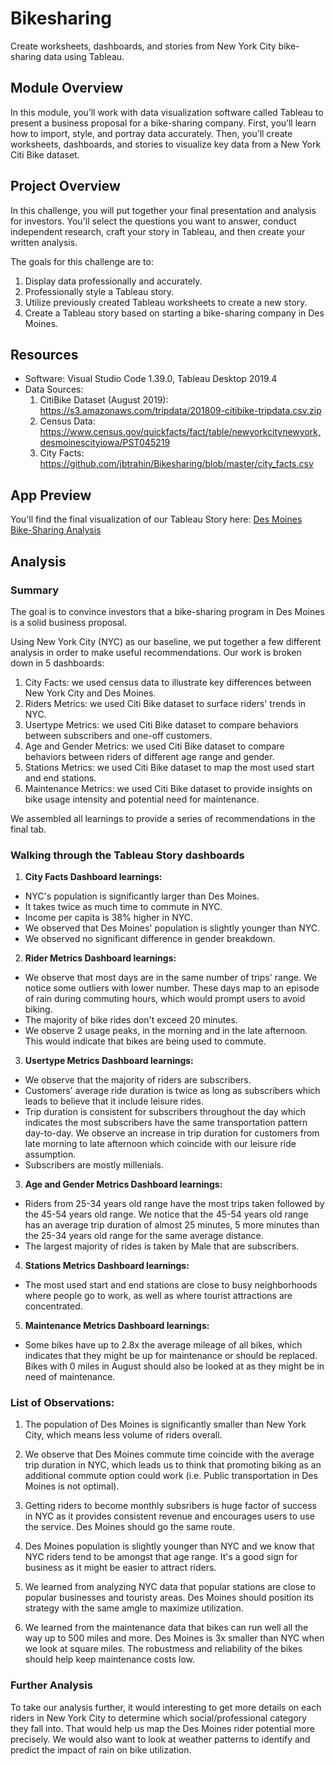 # Bikesharing
Create worksheets, dashboards, and stories from New York City bike-sharing data using Tableau.

## Module Overview
In this module, you’ll work with data visualization software called Tableau to present a business proposal for a bike-sharing company. First, you’ll learn how to import, style, and portray data accurately. Then, you’ll create worksheets, dashboards, and stories to visualize key data from a New York Citi Bike dataset.

## Project Overview
In this challenge, you will put together your final presentation and analysis for investors. You'll select the questions you want to answer, conduct independent research, craft your story in Tableau, and then create your written analysis.

The goals for this challenge are to:
1. Display data professionally and accurately.
2. Professionally style a Tableau story.
3. Utilize previously created Tableau worksheets to create a new story.
4. Create a Tableau story based on starting a bike-sharing company in Des Moines.

## Resources
- Software: Visual Studio Code 1.39.0, Tableau Desktop 2019.4 
- Data Sources:
  1. CitiBike Dataset (August 2019): https://s3.amazonaws.com/tripdata/201809-citibike-tripdata.csv.zip
  2. Census Data: https://www.census.gov/quickfacts/fact/table/newyorkcitynewyork,desmoinescityiowa/PST045219
  3. City Facts: https://github.com/jbtrahin/Bikesharing/blob/master/city_facts.csv

## App Preview
You'll find the final visualization of our Tableau Story here: [Des Moines Bike-Sharing Analysis](https://public.tableau.com/profile/jb2456#!/vizhome/DESMOINESABIKE-SHARINGSUCCESSSTORY/DesMoinesCitiBike?publish=yes)

## Analysis

### Summary
The goal is to convince investors that a bike-sharing program in Des Moines is a solid business proposal.

Using New York City (NYC) as our baseline, we put together a few different analysis in order to make useful recommendations. Our work is broken down in 5 dashboards:

1. City Facts: we used census data to illustrate key differences between New York City and Des Moines.
2. Riders Metrics: we used Citi Bike dataset to surface riders' trends in NYC.
3. Usertype Metrics: we used Citi Bike dataset to compare behaviors between subscribers and one-off customers.
4. Age and Gender Metrics: we used Citi Bike dataset to compare behaviors between riders of different age range and gender.
5. Stations Metrics: we used Citi Bike dataset to map the most used start and end stations.
6. Maintenance Metrics: we used Citi Bike dataset to provide insights on bike usage intensity and potential need for maintenance.

We assembled all learnings to provide a series of recommendations in the final tab.

### Walking through the Tableau Story dashboards

1. **City Facts Dashboard learnings:**
* NYC's population is significantly larger than Des Moines.
* It takes twice as much time to commute in NYC.
* Income per capita is 38% higher in NYC.
* We observed that Des Moines' population is slightly younger  than NYC.
* We observed no significant difference in gender breakdown.

2. **Rider Metrics Dashboard learnings:**
* We observe that most days are in the same number of trips' range. We notice some outliers with lower number. These days map to an episode of rain during commuting hours, which would prompt users to avoid biking.
* The majority of bike rides don't exceed 20 minutes. 
* We observe 2 usage peaks, in the morning and in the late afternoon. This would indicate that bikes are being used to commute.

3. **Usertype Metrics Dashboard learnings:**
* We observe that the majority of riders are subscribers.
* Customers' average ride duration is twice as long as subscribers which leads to believe that it include leisure rides.
* Trip duration is consistent for subscribers throughout the day which indicates the most subscribers have the same transportation pattern day-to-day. We observe an increase in trip duration for customers from late morning to late afternoon which coincide with our leisure ride assumption.
* Subscribers are mostly millenials.

3. **Age and Gender Metrics Dashboard learnings:**
* Riders from 25-34 years old range have the most trips taken followed by the 45-54 years old range. We notice that the 45-54 years old range has an average trip duration of almost 25 minutes, 5 more minutes than the 25-34 years old range for the same average distance.
* The largest majority of rides is taken by Male that are subscribers.

4. **Stations Metrics Dashboard learnings:**
* The most used start and end stations are close to busy neighborhoods where people go to work, as well as where tourist attractions are concentrated. 

5. **Maintenance Metrics Dashboard learnings:**
* Some bikes have up to 2.8x the average mileage of all bikes, which indicates that they might be up for maintenance or should be replaced. Bikes with 0 miles in August should also be looked at as they might be in need of maintenance. 

### List of Observations:
1. The population of Des Moines is significantly smaller than New York City, which means less volume of riders overall.

2. We observe that Des Moines commute time coincide with the average trip duration in NYC, which leads us to think that promoting biking as an additional commute option could work (i.e. Public transportation in Des Moines is not optimal).

3. Getting riders to become monthly subsribers is huge factor of success in NYC as it provides consistent revenue and encourages users to use the service. Des Moines should go the same route.

4. Des Moines population is slightly younger than NYC and we know that NYC riders tend to be amongst that age range. It's a good sign for business as it might be easier to attract riders.

5. We learned from analyzing NYC data that popular stations are close to popular businesses and touristy areas. Des Moines should position its strategy with the same amgle to maximize utilization.

6. We learned from the maintenance data that bikes can run well all the way up to 500 miles and more. Des Moines is 3x smaller than NYC when we look at square miles. The robustmess and reliability of the bikes should help keep maintenance costs low.


### Further Analysis
To take our analysis further, it would interesting to get more details on each riders in New York City to determine which social/professional category they fall into. That would help us map the Des Moines rider potential more precisely. We would also want to look at weather patterns to identify and predict the impact of rain on bike utilization.
